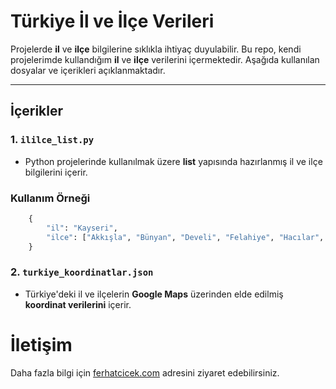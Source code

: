 # Türkiye İl ve İlçe Verileri

Projelerde **il** ve **ilçe** bilgilerine sıklıkla ihtiyaç duyulabilir. Bu repo, kendi projelerimde kullandığım **il** ve **ilçe** verilerini içermektedir. Aşağıda kullanılan dosyalar ve içerikleri açıklanmaktadır.

---

## İçerikler

### 1. `ililce_list.py` 
- Python projelerinde kullanılmak üzere **list** yapısında hazırlanmış il ve ilçe bilgilerini içerir.

### Kullanım Örneği

```python
    {
        "il": "Kayseri",
        "ilce": ["Akkışla", "Bünyan", "Develi", "Felahiye", "Hacılar", "İncesu", "Kocasinan", "Melikgazi", "Özvatan", "Pınarbaşı", "Sarıoğlan", "Sarız", "Talas", "Tomarza", "Yahyalı", "Yeşilhisar"]
    }
```

### 2. `turkiye_koordinatlar.json` 
- Türkiye'deki il ve ilçelerin **Google Maps** üzerinden elde edilmiş **koordinat verilerini** içerir.


# İletişim

Daha fazla bilgi için [ferhatcicek.com](http://ferhatcicek.com) adresini ziyaret edebilirsiniz.
